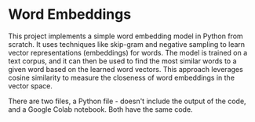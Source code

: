 # Word Embeddings
This project implements a simple word embedding model in Python from scratch. It uses techniques like skip-gram and negative sampling to learn vector representations (embeddings) for words. The model is trained on a text corpus, and it can then be used to find the most similar words to a given word based on the learned word vectors. This approach leverages cosine similarity to measure the closeness of word embeddings in the vector space.

There are two files, a Python file - doesn't include the output of the code, and a Google Colab notebook. Both have the same code.
